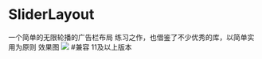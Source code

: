 # SliderLayout
一个简单的无限轮播的广告栏布局
练习之作，也借鉴了不少优秀的库，以简单实用为原则
效果图
<img src="https://raw.githubusercontent.com/dongjunkun/SliderLayout/master/art/slideanimation.gif"/>
#兼容
11及以上版本

